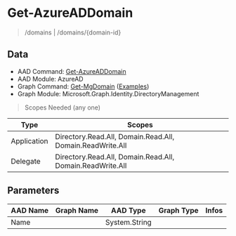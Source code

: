 # Get-AzureADDomain

> /domains | /domains/{domain-id}

## Data

+ AAD Command: [Get-AzureADDomain](https://docs.microsoft.com/en-us/powershell/module/AzureAD/Get-AzureADDomain)
+ AAD Module: AzureAD
+ Graph Command: [Get-MgDomain](https://docs.microsoft.com/en-us/powershell/module/Microsoft.Graph.Identity.DirectoryManagement/Get-MgDomain) ([Examples](https://github.com/orgs/msgraph/discussions?discussions_q=Get-MgDomain))
+ Graph Module: Microsoft.Graph.Identity.DirectoryManagement

> Scopes Needed (any one)

|Type|Scopes|
|---|---|
|Application|Directory.Read.All, Domain.Read.All, Domain.ReadWrite.All|
|Delegate|Directory.Read.All, Domain.Read.All, Domain.ReadWrite.All|

## Parameters

|AAD Name|Graph Name|AAD Type|Graph Type|Infos|
|---|---|---|---|---|
|Name||System.String|||

